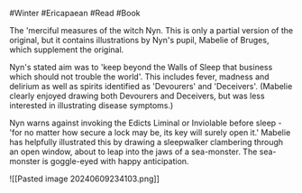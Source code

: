 #Winter #Ericapaean #Read #Book 

The 'merciful measures of the witch Nyn. This is only a partial version of the original, but it contains illustrations by Nyn's pupil, Mabelie of Bruges, which supplement the original.

Nyn's stated aim was to 'keep beyond the Walls of Sleep that business which should not trouble the world'. This includes fever, madness and delirium as well as spirits identified as 'Devourers' and 'Deceivers'. (Mabelie clearly enjoyed drawing both Devourers and Deceivers, but was less interested in illustrating disease symptoms.)

Nyn warns against invoking the Edicts Liminal or Inviolable before sleep - 'for no matter how secure a lock may be, its key will surely open it.' Mabelie has helpfully illustrated this by drawing a sleepwalker clambering through an open window, about to leap into the jaws of a sea-monster. The sea-monster is goggle-eyed with happy anticipation.

![[Pasted image 20240609234103.png]]
